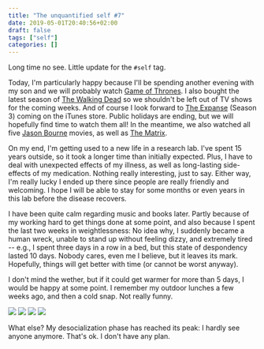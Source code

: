 ```yaml
---
title: "The unquantified self #7"
date: 2019-05-01T20:40:56+02:00
draft: false
tags: ["self"]
categories: []
---
```

Long time no see. Little update for the `#self` tag.

<!--more-->

Today, I'm particularly happy because I'll be spending another evening with my son and we will probably watch [Game of Thrones](https://en.wikipedia.org/wiki/Game_of_Thrones). I also bought the latest season of [The Walking Dead](https://en.wikipedia.org/wiki/The_Walking_Dead_(TV_series)) so we shouldn't be left out of TV shows for the coming weeks. And of course I look forward to [The Expanse](https://en.wikipedia.org/wiki/The_Expanse_(TV_series)) (Season 3) coming on the iTunes store. Public holidays are ending, but we will hopefully find time to watch them all! In the meantime, we also watched all five [Jason Bourne](https://en.wikipedia.org/wiki/Jason_Bourne) movies, as well as [The Matrix](https://en.wikipedia.org/wiki/The_Matrix).

On my end, I'm getting used to a new life in a research lab. I've spent 15 years outside, so it took a longer time than initially expected. Plus, I have to deal with unexpected effects of my illness, as well as long-lasting side-effects of my medication. Nothing really interesting, just to say. Either way, I'm really lucky I ended up there since people are really friendly and welcoming. I hope I will be able to stay for some months or even years in this lab before the disease recovers.

I have been quite calm regarding music and books later. Partly because of my working hard to get things done at some point, and also because I spent the last two weeks in weightlessness: No idea why, I suddenly became a human wreck, unable to stand up without feeling dizzy, and extremely tired -- e.g., I spent three days in a row in a bed, but this state of despondency lasted 10 days. Nobody cares, even me I believe, but it leaves its mark. Hopefully, things will get better with time (or cannot be worst anyway).

I don't mind the wether, but if it could get warmer for more than 5 days, I would be happy at some point. I remember my outdoor lunches a few weeks ago, and then a cold snap. Not really funny.

![](/img/IMG_0574.jpg)
![](/img/IMG_0571.jpg)
![](/img/IMG_0569.jpg)
![](/img/IMG_0577.jpg)

What else? My desocialization phase has reached its peak: I hardly see anyone anymore. That's ok. I don't have any plan.
